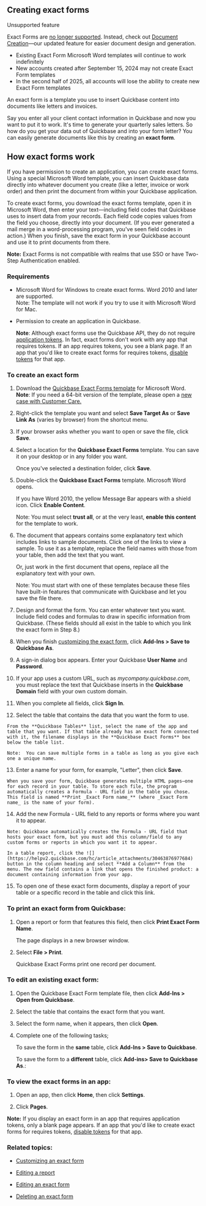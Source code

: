 ## Creating exact forms

Unsupported feature

Exact Forms are [no longer supported](https://community.quickbase.com/blog/the-qrew-blog-/exact-forms-is-being-retired/88688). Instead, check out [Document Creation](https://helpv2.quickbase.com/hc/en-us/articles/30225959071508)—our updated feature for easier document design and generation.  

-   Existing Exact Form Microsoft Word templates will continue to work indefinitely 
-   New accounts created after September 15, 2024 may not create Exact Form templates
-   In the second half of 2025, all accounts will lose the ability to create new Exact Form templates

An exact form is a template you use to insert Quickbase content into documents like letters and invoices.

Say you enter all your client contact information in Quickbase and now you want to put it to work. It's time to generate your quarterly sales letters. So how do you get your data out of Quickbase and into your form letter? You can easily generate documents like this by creating an **exact form**.

## How exact forms work

If you have permission to create an application, you can create exact forms. Using a special Microsoft Word template, you can insert Quickbase data directly into whatever document you create (like a letter, invoice or work order) and then print the document from within your Quickbase application.

To create exact forms, you download the exact forms template, open it in Microsoft Word, then enter your text—including field codes that Quickbase uses to insert data from your records. Each field code copies values from the field you choose, directly into your document. (If you ever generated a mail merge in a word-processing program, you've seen field codes in action.) When you finish, save the exact form in your Quickbase account and use it to print documents from there.

**Note:** Exact Forms is not compatible with realms that use SSO or have Two-Step Authentication enabled.

### Requirements

-   Microsoft Word for Windows to create exact forms. Word 2010 and later are supported.  
    Note: The template will not work if you try to use it with Microsoft Word for Mac.
    
-   Permission to create an application in Quickbase.
    
    **Note**: Although exact forms use the Quickbase API, they do not require [application tokens](https://helpv2.quickbase.com/hc/en-us/articles/4570313549972-Application-Tokens-). In fact, exact forms don't work with any app that requires tokens. If an app requires tokens, you see a blank page. If an app that you'd like to create exact forms for requires tokens, [disable tokens](https://helpv2.quickbase.com/hc/en-us/articles/4570338870420-Disable-Application-Tokens-) for that app.
    

### To create an exact form

1.  Download the [Quickbase Exact Forms template](https://www.quickbase.com/tools/QuickBase%20Exact%20Forms%202007.dotm) for Microsoft Word.  
    **Note**: If you need a 64-bit version of the template, please open a [new case with Customer Care.](https://helpv2.quickbase.com/hc/en-us/articles/4570259530644)
    
2.  Right-click the template you want and select **Save Target As** or **Save Link As** (varies by browser) from the shortcut menu.
    
3.  If your browser asks whether you want to open or save the file, click **Save**.
    
4.  Select a location for the **Quickbase Exact Forms** template. You can save it on your desktop or in any folder you want.
    
    Once you've selected a destination folder, click **Save**.
    
5.  Double-click the **Quickbase Exact Forms** template. Microsoft Word opens.
    
    If you have Word 2010, the yellow Message Bar appears with a shield icon. Click **Enable Content**.
    
    Note: You must select **trust all**, or at the very least, **enable this content** for the template to work.
    
6.  The document that appears contains some explanatory text which includes links to sample documents. Click one of the links to view a sample. To use it as a template, replace the field names with those from your table, then add the text that you want.
    
    Or, just work in the first document that opens, replace all the explanatory text with your own.
    
    Note: You must start with one of these templates because these files have built-in features that communicate with Quickbase and let you save the file there.
    
7.  Design and format the form. You can enter whatever text you want. Include field codes and formulas to draw in specific information from Quickbase. (These fields should all exist in the table to which you link the exact form in Step 8.)
    
8.  When you finish [customizing the exact form](https://helpv2.quickbase.com/hc/en-us/articles/4570263029140-Customize-an-Exact-Form-), click **Add-Ins > Save to Quickbase As**.
    
9.  A sign-in dialog box appears. Enter your Quickbase **User Name** and **Password**.
    
10.  If your app uses a custom URL, such as _mycompany.quickbase.com_, you must replace the text that Quickbase inserts in the **Quickbase Domain** field with your own custom domain.
    
11.  When you complete all fields, click **Sign In**.
    
12.  Select the table that contains the data that you want the form to use.
    
    From the **Quickbase Tables** list, select the name of the app and table that you want. If that table already has an exact form connected with it, the filename displays in the **Quickbase Exact Forms** box below the table list.
    
    Note:  You can save multiple forms in a table as long as you give each one a unique name.
    
13.  Enter a name for your form, for example, "Letter", then click **Save**.
    
    When you save your form, Quickbase generates multiple HTML pages—one for each record in your table. To store each file, the program automatically creates a Formula - URL field in the table you chose. This field is named **Print _Exact Form name_** (where _Exact Form name_ is the name of your form).
    
14.  Add the new Formula - URL field to any reports or forms where you want it to appear.
    
    Note: Quickbase automatically creates the Formula - URL field that hosts your exact form, but you must add this column/field to any custom forms or reports in which you want it to appear.
    
    In a table report, click the ![](https://helpv2.quickbase.com/hc/article_attachments/30463876977684) button in the column heading and select **Add a Column** from the menu. The new field contains a link that opens the finished product: a document containing information from your app.
    
15.  To open one of these exact form documents, display a report of your table or a specific record in the table and click this link.
    

### To print an exact form from Quickbase:

1.  Open a report or form that features this field, then click **Print Exact Form Name**.
    
    The page displays in a new browser window.
    
2.  Select **File > Print**.
    
    Quickbase Exact Forms print one record per document.
    

### To edit an existing exact form:

1.  Open the Quickbase Exact Form template file, then click **Add-Ins > Open from Quickbase**.
    
2.  Select the table that contains the exact form that you want.
    
3.  Select the form name, when it appears, then click **Open**.
    
4.  Complete one of the following tasks;
    
    To save the form in the **same** table, click **Add-Ins > Save to Quickbase**.
    
    To save the form to a **different** table, click **Add-ins> Save to Quickbase As**.:
    

### To view the exact forms in an app:

1.  Open an app, then click **Home**, then click **Settings**.
    
2.  Click **Pages**.
    

**Note:** If you display an exact form in an app that requires application tokens, only a blank page appears. If an app that you'd like to create exact forms for requires tokens, [disable tokens](https://helpv2.quickbase.com/hc/en-us/articles/4570338870420-Disable-Application-Tokens-) for that app.

### Related topics:

-   [Customizing an exact form](https://helpv2.quickbase.com/hc/en-us/articles/4570263029140-Customize-an-Exact-Form-)
    
-   [Editing a report](https://helpv2.quickbase.com/hc/en-us/articles/4570281029396-Edit-a-Report-)
    
-   [Editing an exact form](https://helpv2.quickbase.com/hc/en-us/articles/4570328955668-Edit-an-Exact-Form-)
    
-   [Deleting an exact form](https://helpv2.quickbase.com/hc/en-us/articles/4570282769172-Delete-an-Exact-Form-)